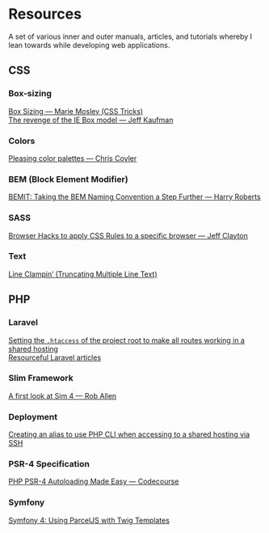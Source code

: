 # Resources
A set of various inner and outer manuals, articles, and tutorials whereby I lean towards while developing web applications.

<h2>CSS</h2>
<h3>Box-sizing</h3>
    <div> 
        <a href="https://css-tricks.com/box-sizing/">Box Sizing — Marie Mosley (CSS Tricks)</a>
    </div>
    <div>
        <a href="https://www.jefftk.com/p/the-revenge-of-the-ie-box-model">The revenge of the IE Box model — Jeff Kaufman</a>
    </div>

<h3>Colors</h3>
    <div>
        <a href="https://css-tricks.com/re-pleasing-color-palettes/">Pleasing color palettes — Chris Coyler</a>
    </div>
<h3>BEM (Block Element Modifier)</h3>
    <a href="https://csswizardry.com/2015/08/bemit-taking-the-bem-naming-convention-a-step-further/">BEMIT: Taking the BEM Naming Convention a Step Further — Harry Roberts</a>
    <h3>SASS</h3>
    <a href="https://browserstrangeness.github.io/css_hacks.html">Browser Hacks to apply CSS Rules to a specific browser — Jeff Clayton</a>
    <h3>Text</h3>
    <a href="https://css-tricks.com/line-clampin/">Line Clampin’ (Truncating Multiple Line Text)<a/>
<h2>PHP</h2>
<h3>Laravel</h3>
    <div> 
        <a href="https://stackoverflow.com/questions/30750182/laravel-5-on-shared-hosting-getting-internal-server-error">Setting the <code>.htaccess</code> of the project root to make all routes working in a shared hosting</a>
    </div>
    <div>
    <a href="https://blog.hashvel.com">Resourceful Laravel articles</a>
    </div>
<h3>Slim Framework</h3>
    <div> 
        <a href="https://akrabat.com/a-first-look-at-slim-4/">A first look at Sim 4 — Rob Allen</a>
    </div>
<h3>Deployment</h3>
    <a href="https://help.dreamhost.com/hc/en-us/articles/214202148-How-do-I-change-the-PHP-version-my-shell-uses-">Creating an alias to use PHP CLI when accessing to a shared hosting via SSH</a>
    </div>
<h3>PSR-4 Specification</h3>
    <a href="https://www.youtube.com/watch?v=VGSerlMoIrY">PHP PSR-4 Autoloading Made Easy — Codecourse</a>
    </div>
<h3>Symfony</h3>
    <a href="https://hackerbox.io/articles/symfony-4-parcel/">Symfony 4: Using ParcelJS with Twig Templates</a>
